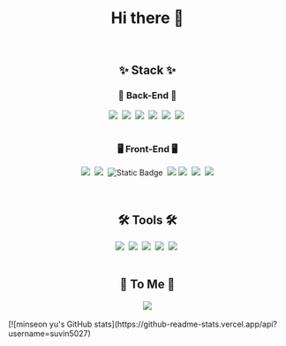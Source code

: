 <h1 align="center">Hi there 👋</h1>

<br>

<h2 align="center">✨ Stack ✨</h2>
<h3 align="center">💾 Back-End 💾</h3>
<div align="center">
  <img src="https://img.shields.io/badge/java-007396?style=for-the-badge&logo=java&logoColor=white">&nbsp 
  <img src="https://img.shields.io/badge/Eclipse-2C2255.svg?&style=for-the-badge&logo=Eclipse%20IDE&logoColor=white">&nbsp 
  <img src="https://img.shields.io/badge/spring-6DB33F?style=for-the-badge&logo=spring&logoColor=white">&nbsp
  <img src="https://img.shields.io/badge/springboot-6DB33F?style=for-the-badge&logo=springboot&logoColor=white">&nbsp 
  <img src="https://img.shields.io/badge/mysql-4479A1?style=for-the-badge&logo=mysql&logoColor=white">&nbsp 
  <img src="https://img.shields.io/badge/apache tomcat-F8DC75?style=for-the-badge&logo=apachetomcat&logoColor=white">&nbsp 
</div>
<br>
<h3 align="center">🖥 Front-End 🖥</h3>
<div align="center">
  <img src="https://img.shields.io/badge/html5-E34F26.svg?style=for-the-badge&logo=html5&logoColor=white" />&nbsp
  <img src="https://img.shields.io/badge/css3-1572B6.svg?style=for-the-badge&logo=css3&logoColor=white" />&nbsp
  <img alt="Static Badge" src="https://img.shields.io/badge/Sass-cc6699?style=for-the-badge&logo=Sass&logoColor=white&logoSize=32">&nbsp
  <img src="https://img.shields.io/badge/bootstrap-7952B3?style=for-the-badge&logo=bootstrap&logoColor=white">
  <img src="https://img.shields.io/badge/Javascript-ffb13b?style=for-the-badge&logo=javascript&logoColor=white"/>&nbsp 
  <img src="https://img.shields.io/badge/jQurey-yellow?style=for-the-badge&logo=JavaScript&logoColor=white"/>&nbsp 
  <img src="https://img.shields.io/badge/react-61DAFB?style=for-the-badge&logo=react&logoColor=black">
</div>

<br>

<div align="center>
  <img alt="Static Badge" src="https://img.shields.io/badge/spring-fff?style=for-the-badge&logo=spring&logoColor=green&logoSize=32">
</div>

<br>

<h2 align="center">🛠 Tools 🛠</h2>
<div align="center">
  <img src="https://img.shields.io/badge/git-F05033.svg?style=for-the-badge&logo=git&logoColor=white" />&nbsp
  <img src="https://img.shields.io/badge/github-181717.svg?style=for-the-badge&logo=github&logoColor=white" />&nbsp
  <img src="https://img.shields.io/badge/Notion-F3F3F3.svg?style=for-the-badge&logo=notion&logoColor=black" />&nbsp
  <img src="https://img.shields.io/badge/figma-F24E1E.svg?style=for-the-badge&logo=figma&logoColor=white" />&nbsp
  <img src="https://img.shields.io/badge/VSCode-2C2C32.svg?style=for-the-badge&logo=visual-studio-code&logoColor=22ABF3" />&nbsp
</div>

<br>

<h2 align="center">💖 To Me 💖</h2>
<div align="center">
  <!-- <a href="https://velog.io/@oka1313">
    <img src="https://img.shields.io/badge/Velog-1EBC8F?style=for-the-badge&logo=velog&logoColor=white" />&nbsp
  </a> -->
  <a href="mailto:suvin5027@gmail.com">
    <img src="https://img.shields.io/badge/suvin5027@gmail.com-D14836?style=for-the-badge&logo=gmail&logoColor=white"/>
  </a>
</div>

<br>

<div>
  [![minseon yu's GitHub stats](https://github-readme-stats.vercel.app/api?username=suvin5027)
</div>
